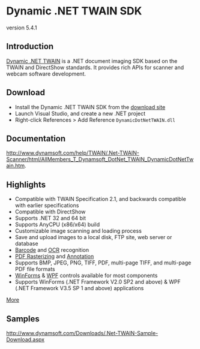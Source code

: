 Dynamic .NET TWAIN SDK
=========
version 5.4.1

Introduction
-----------

[Dynamic .NET TWAIN][1] is a .NET document imaging SDK based on the TWAIN and DirectShow standards. It provides rich APIs for scanner and webcam software development.

Download
-----------

* Install the Dynamic .NET TWAIN SDK from the [download site][2]
* Launch Visual Studio, and create a new .NET project
* Right-click References > Add Reference ```DynamicDotNetTWAIN.dll```

Documentation
--------------
 http://www.dynamsoft.com/help/TWAIN/.Net-TWAIN-Scanner/html/AllMembers_T_Dynamsoft_DotNet_TWAIN_DynamicDotNetTwain.htm.

Highlights
-----------

* Compatible with TWAIN Specification 2.1, and backwards compatible with earlier specifications
* Compatible with DirectShow
* Supports .NET 32 and 64 bit
* Supports AnyCPU (x86/x64) build
* Customizable image scanning and loading process
* Save and upload images to a local disk, FTP site, web server or database
* [Barcode][10] and [OCR][11] recognition
* [PDF Rasterizing][12] and [Annotation][13]
* Supports BMP, JPEG, PNG, TIFF, PDF, multi-page TIFF, and multi-page PDF file formats
* [WinForms][14] & [WPF][15] controls available for most components
* Supports WinForms (.NET Framework V2.0 SP2 and above) & WPF (.NET Framework V3.5 SP 1 and above) applications

[More][9]

Samples
-----------
http://www.dynamsoft.com/Downloads/.Net-TWAIN-Sample-Download.aspx

[1]:http://www.dynamsoft.com/Products/.Net-TWAIN-Scanner.aspx
[2]:https://www.dynamsoft.com/Secure/Register_ClientInfo.aspx?productName=NetTWAIN&from=FromDownload
[9]:http://www.dynamsoft.com/Products/.Net-TWAIN-Scanner-Features.aspx
[10]:http://www.dynamsoft.com/Products/.net-barcode-detection-decode-sdk.aspx
[11]:http://www.dynamsoft.com/Products/.net-ocr-component.aspx
[12]:http://www.dynamsoft.com/Products/.net-pdf-rasterizer-sdk.aspx
[13]:http://www.dynamsoft.com/Products/.net-pdf-annotation-sdk.aspx
[14]:http://www.dynamsoft.com/Products/.Net-TWAIN-WinForms.aspx
[15]:http://www.dynamsoft.com/Products/.Net-TWAIN-WPF.aspx
